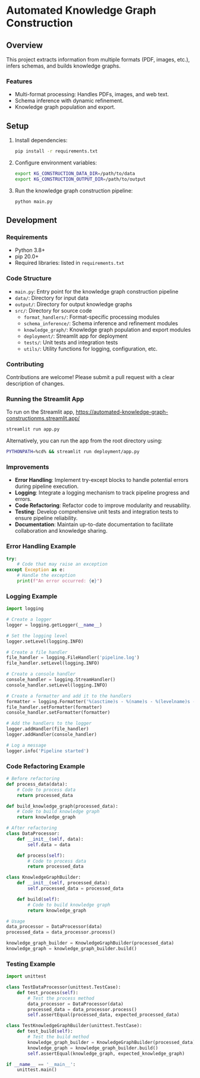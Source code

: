 # Automated Knowledge Graph Construction

## Overview
This project extracts information from multiple formats (PDF, images, etc.), infers schemas, and builds knowledge graphs.

### Features
- Multi-format processing: Handles PDFs, images, and web text.
- Schema inference with dynamic refinement.
- Knowledge graph population and export.

## Setup
1. Install dependencies:
   ```bash
   pip install -r requirements.txt
   ```
2. Configure environment variables:
   ```bash
   export KG_CONSTRUCTION_DATA_DIR=/path/to/data
   export KG_CONSTRUCTION_OUTPUT_DIR=/path/to/output
   ```
3. Run the knowledge graph construction pipeline:
   ```bash
   python main.py
   ```

## Development
### Requirements
- Python 3.8+
- pip 20.0+
- Required libraries: listed in `requirements.txt`

### Code Structure
- `main.py`: Entry point for the knowledge graph construction pipeline
- `data/`: Directory for input data
- `output/`: Directory for output knowledge graphs
- `src/`: Directory for source code
  - `format_handlers/`: Format-specific processing modules
  - `schema_inference/`: Schema inference and refinement modules
  - `knowledge_graph/`: Knowledge graph population and export modules
  - `deployment/`: Streamlit app for deployment
  - `tests/`: Unit tests and integration tests
  - `utils/`: Utility functions for logging, configuration, etc.

### Contributing
Contributions are welcome! Please submit a pull request with a clear description of changes.

### Running the Streamlit App
To run on the Streamlit app, 
  https://automated-knowledge-graph-constructionms.streamlit.app/

```bash
streamlit run app.py
```
Alternatively, you can run the app from the root directory using:
```bash
PYTHONPATH=%cd% && streamlit run deployment/app.py
```

### Improvements
- **Error Handling**: Implement try-except blocks to handle potential errors during pipeline execution.
- **Logging**: Integrate a logging mechanism to track pipeline progress and errors.
- **Code Refactoring**: Refactor code to improve modularity and reusability.
- **Testing**: Develop comprehensive unit tests and integration tests to ensure pipeline reliability.
- **Documentation**: Maintain up-to-date documentation to facilitate collaboration and knowledge sharing.

### Error Handling Example
```python
try:
    # Code that may raise an exception
except Exception as e:
    # Handle the exception
    print(f"An error occurred: {e}")
```

### Logging Example
```python
import logging

# Create a logger
logger = logging.getLogger(__name__)

# Set the logging level
logger.setLevel(logging.INFO)

# Create a file handler
file_handler = logging.FileHandler('pipeline.log')
file_handler.setLevel(logging.INFO)

# Create a console handler
console_handler = logging.StreamHandler()
console_handler.setLevel(logging.INFO)

# Create a formatter and add it to the handlers
formatter = logging.Formatter('%(asctime)s - %(name)s - %(levelname)s - %(message)s')
file_handler.setFormatter(formatter)
console_handler.setFormatter(formatter)

# Add the handlers to the logger
logger.addHandler(file_handler)
logger.addHandler(console_handler)

# Log a message
logger.info('Pipeline started')
```

### Code Refactoring Example
```python
# Before refactoring
def process_data(data):
    # Code to process data
    return processed_data

def build_knowledge_graph(processed_data):
    # Code to build knowledge graph
    return knowledge_graph

# After refactoring
class DataProcessor:
    def __init__(self, data):
        self.data = data

    def process(self):
        # Code to process data
        return processed_data

class KnowledgeGraphBuilder:
    def __init__(self, processed_data):
        self.processed_data = processed_data

    def build(self):
        # Code to build knowledge graph
        return knowledge_graph

# Usage
data_processor = DataProcessor(data)
processed_data = data_processor.process()

knowledge_graph_builder = KnowledgeGraphBuilder(processed_data)
knowledge_graph = knowledge_graph_builder.build()
```

### Testing Example
```python
import unittest

class TestDataProcessor(unittest.TestCase):
    def test_process(self):
        # Test the process method
        data_processor = DataProcessor(data)
        processed_data = data_processor.process()
        self.assertEqual(processed_data, expected_processed_data)

class TestKnowledgeGraphBuilder(unittest.TestCase):
    def test_build(self):
        # Test the build method
        knowledge_graph_builder = KnowledgeGraphBuilder(processed_data)
        knowledge_graph = knowledge_graph_builder.build()
        self.assertEqual(knowledge_graph, expected_knowledge_graph)

if __name__ == '__main__':
    unittest.main()
```